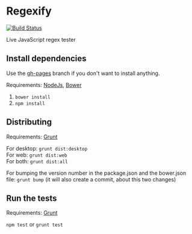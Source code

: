 # Regexify

[![Build Status](https://travis-ci.org/loonkwil/regexify.png)](https://travis-ci.org/loonkwil/regexify)

Live JavaScript regex tester

## Install dependencies

Use the [gh-pages](https://github.com/loonkwil/regexify/tree/gh-pages) branch
if you don't want to install anything.

Requirements: [NodeJs](http://nodejs.org), [Bower](http://bower.io)

 1. `bower install`
 2. `npm install`

## Distributing

Requirements: [Grunt](http://gruntjs.com)

For desktop: `grunt dist:desktop`  
For web: `grunt dist:web`  
For both: `grunt dist:all`  

For bumping the version number in the package.json and the bower.json file:
`grunt bump` (it will also create a commit, about this two changes)

## Run the tests

Requirements: [Grunt](http://gruntjs.com)

`npm test` or `grunt test`
